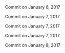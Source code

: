 Commit on January 6, 2017

Commit on January 7, 2017

Commit on January 7, 2017

Commit on January 7, 2017

Commit on January 8, 2017

